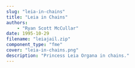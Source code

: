 ```yaml
---
slug: "leia-in-chains"
title: "Leia in Chains"
authors: 
    - "Ryan Scott McCullar"
date: 1995-10-29
filename: "leiajail.zip"
component_type: "fme"
cover: "leia-in-chains.png"
description: "Princess Leia Organa in chains."
---
```

